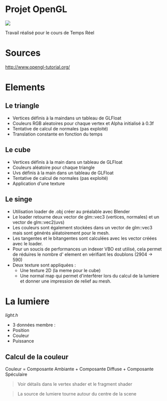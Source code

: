 # Projet OpenGL
![](./Ressources/OpenGLGIF.gif)

Travail réalisé pour le cours de Temps Réel

# Sources

http://www.opengl-tutorial.org/



# Elements

## Le triangle

- Vertices définis à la maindans un tableau de GLFloat
- Couleurs RGB aleatoires pour chaque vertex et Alpha initialisé à 0.3f
- Tentative de calcul de normales (pas exploité)
- Translation constante en fonction du temps

## Le cube

- Vertices définis à la main dans un tableau de GLFloat
- Couleurs aléatoire pour chaque triangle
- Uvs définis à la main dans un tableau de GLFloat
- Tentative de calcul de normales (pas exploité)
- Application d'une texture

## Le singe

- Utilisation loader de .obj créer au préalable avec Blender
- Le loader retourne deux vector de glm::vec3 (vertices, normales) et un vector de glm::vec2(uvs)
- Les couleurs sont également stockées dans un vector de glm::vec3 mais sont générés aléatoirement pour le mesh.
- Les tangentes et le bitangentes sont calculées avec les vector créées avec le loader.
- Pour un soucis de performances un indexer VBO est utilisé, cela permet de réduires le nombre d' element en vérifiant les doublons (2904 -> 590)
- Deux texture sont appliquées :
  - Une texture 2D (la meme pour le cube)
  - Une normal map qui permet d'interférer lors du calcul de la lumiere et donner une impression de relief au mesh.


# La lumiere

*light.h*

- 3 données membre :
 - Position
 - Couleur
 - Puissance

## Calcul de la couleur

Couleur = Composante Ambiante + Composante Diffuse + Composante Spéculaire

> Voir détails dans le vertex shader et le fragment shader

> La source de lumiere tourne autour du centre de la scene 
